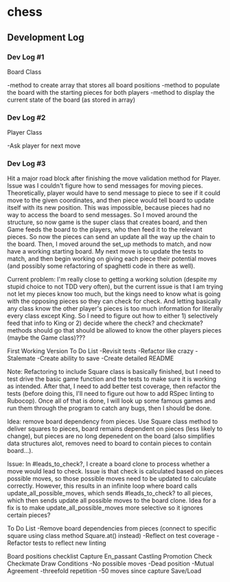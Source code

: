 # chess

## Development Log

### Dev Log #1

Board Class

-method to create array that stores all board positions
-method to populate the board with the starting pieces for both players
-method to display the current state of the board (as stored in array)

### Dev Log #2

Player Class

-Ask player for next move

### Dev Log #3

Hit a major road block after finishing the move validation method for Player. Issue was I couldn't figure how to send messages for moving pieces. Theoretically, player would have to send message to piece to see if it could move to the given coordinates, and then piece would tell board to update itself with its new position. This was impossible, because pieces had no way to access the board to send messages. So I moved around the structure, so now game is the super class that creates board, and then Game feeds the board to the players, who then feed it to the relevant pieces. So now the pieces can send an update all the way up the chain to the board. Then, I moved around the set_up methods to match, and now have a working starting board. My next move is to update the tests to match, and then begin working on giving each piece their potential moves (and possibly some refactoring of spaghetti code in there as well). 

Current problem: I'm really close to getting a working solution (despite my stupid choice to not TDD very often), but the current issue is that I am trying not let my pieces know too much, but the kings need to know what is going with the opposing pieces so they can check for check. And letting basically any class know the other player's pieces is too much information for literally every class except King. So I need to figure out how to either 1) selectively feed that info to King or 2) decide where the check? and checkmate? methods should go that should be allowed to know the other players pieces (maybe the Game class)???

First Working Version
To Do List
-Revisit tests
-Refactor like crazy
-Stalemate
-Create ability to save
-Create detailed README

Note: Refactoring to include Square class is basically finished, but I need to
test drive the basic game function and the tests to make sure it is working as
intended. After that, I need to add better test coverage, then refactor the
tests (before doing this, I'll need to figure out how to add RSpec linting to
Rubocop). Once all of that is done, I will look up some famous games and run them
through the program to catch any bugs, then I should be done.

Idea: remove board dependency from pieces. Use Square class method to deliver
squares to pieces, board remains dependent on pieces (less likely to change),
but pieces are no long depenedent on the board (also simplifies data structures alot,
removes need to board to contain pieces to contain board...).

Issue: In #leads_to_check?, I create a board clone to process whether a move would lead to check. Issue is that check is calculated based on pieces possible moves, so those possible moves need to be updated to calculate correctly. However, this results in an infinite loop where board calls
update_all_possible_moves, which sends #leads_to_check? to all pieces, which then sends update all possible moves to the board clone. Idea for a fix is to make update_all_possible_moves more selective so it ignores certain pieces?

To Do List
-Remove board dependencies from pieces (connect to specific square using class method Square.at() instead)
-Reflect on test coverage
-Refactor tests to reflect new linting

Board positions checklist
Capture
En_passant
Castling
Promotion
Check
Checkmate
Draw Conditions
  -No possible moves
  -Dead position
  -Mutual Agreement
  -threefold repetition
  -50 moves since capture
Save/Load


